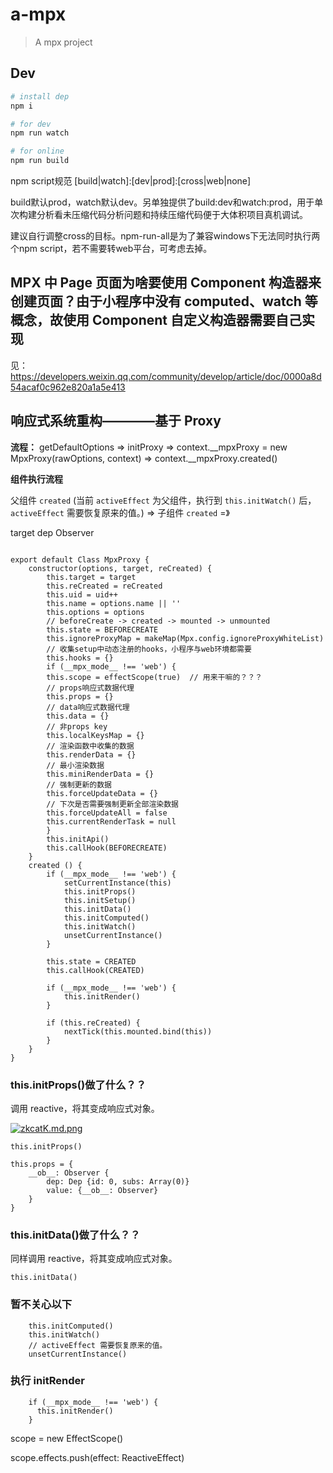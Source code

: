 # a-mpx

> A mpx project

## Dev

```bash
# install dep
npm i

# for dev
npm run watch

# for online
npm run build
```

npm script规范 [build|watch]:[dev|prod]:[cross|web|none]

build默认prod，watch默认dev。另单独提供了build:dev和watch:prod，用于单次构建分析看未压缩代码分析问题和持续压缩代码便于大体积项目真机调试。

建议自行调整cross的目标。npm-run-all是为了兼容windows下无法同时执行两个npm script，若不需要转web平台，可考虑去掉。




## MPX 中 Page 页面为啥要使用 Component 构造器来创建页面？由于小程序中没有 computed、watch 等概念，故使用 Component 自定义构造器需要自己实现

见：https://developers.weixin.qq.com/community/develop/article/doc/0000a8d54acaf0c962e820a1a5e413



<!-- 运行时依赖替换 -->

## 响应式系统重构————基于 Proxy

**流程：** getDefaultOptions => initProxy => context.__mpxProxy = new MpxProxy(rawOptions, context) => context.__mpxProxy.created()


**组件执行流程**

父组件 `created` (当前 `activeEffect` 为父组件，执行到 `this.initWatch()` 后， `activeEffect` 需要恢复原来的值。)  => 子组件 `created` =》

target dep Observer



```JS

export default Class MpxProxy {
    constructor(options, target, reCreated) {
        this.target = target
        this.reCreated = reCreated
        this.uid = uid++
        this.name = options.name || ''
        this.options = options
        // beforeCreate -> created -> mounted -> unmounted
        this.state = BEFORECREATE
        this.ignoreProxyMap = makeMap(Mpx.config.ignoreProxyWhiteList)
        // 收集setup中动态注册的hooks，小程序与web环境都需要
        this.hooks = {}
        if (__mpx_mode__ !== 'web') {
        this.scope = effectScope(true)  // 用来干嘛的？？？
        // props响应式数据代理
        this.props = {}
        // data响应式数据代理
        this.data = {}
        // 非props key
        this.localKeysMap = {}
        // 渲染函数中收集的数据
        this.renderData = {}
        // 最小渲染数据
        this.miniRenderData = {}
        // 强制更新的数据
        this.forceUpdateData = {}
        // 下次是否需要强制更新全部渲染数据
        this.forceUpdateAll = false
        this.currentRenderTask = null
        }
        this.initApi()
        this.callHook(BEFORECREATE)
    }
    created () {
        if (__mpx_mode__ !== 'web') {
            setCurrentInstance(this)
            this.initProps()
            this.initSetup()
            this.initData()
            this.initComputed()
            this.initWatch()
            unsetCurrentInstance()
        }

        this.state = CREATED
        this.callHook(CREATED)

        if (__mpx_mode__ !== 'web') {
            this.initRender()
        }

        if (this.reCreated) {
            nextTick(this.mounted.bind(this))
        }
    }
}
```

### this.initProps()做了什么？？ 

调用 reactive，将其变成响应式对象。

[![zkcatK.md.png](https://s1.ax1x.com/2022/11/14/zkcatK.md.png)](https://imgse.com/i/zkcatK)


```JS
this.initProps()
```

<!-- initProps会将 this.props 对象变成响应式对象，内部构造__ob__属性，并对 this.props 对象的属性代理到this.target 上（组件实例），即 this.a 的值即为 this.props.a 的值 -->

```JS
this.props = {
    __ob__: Observer {
        dep: Dep {id: 0, subs: Array(0)}
        value: {__ob__: Observer}
    }
}
```


### this.initData()做了什么？？

同样调用 reactive，将其变成响应式对象。

```JS
this.initData()
```


### 暂不关心以下

```JS
    this.initComputed()
    this.initWatch()
    // activeEffect 需要恢复原来的值。
    unsetCurrentInstance()
```


### 执行 initRender

```JS
    if (__mpx_mode__ !== 'web') {
      this.initRender()
    }
```


scope = new EffectScope()

scope.effects.push(effect: ReactiveEffect)